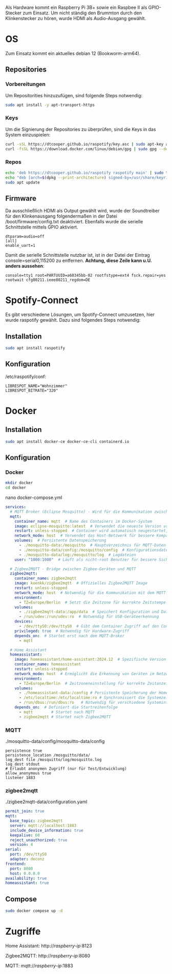 Als Hardware kommt ein Raspberry Pi 3B+ sowie ein Raspbee II als GPIO-Stecker zum Einsatz. Um nicht ständig den Brummton durch den Klinkenstecker zu hören, wurde HDMI als Audio-Ausgang gewählt.


# OS
Zum Einsatz kommt ein aktuelles debian 12 (Bookworm-arm64).

## Repositories
### Vorbereitungen
Um Repositorities hinzuzufügen, sind folgende Steps notwendig:
```bash
sudo apt install -y apt-transport-https
```
### Keys
Um die Signierung der Repositories zu überprüfen, sind die Keys in das System einzuspielen:
```bash
curl -sSL https://dtcooper.github.io/raspotify/key.asc | sudo apt-key add -v -
curl -fsSL https://download.docker.com/linux/debian/gpg | sudo gpg --dearmor -o /usr/share/keyrings/docker-archive-keyring.gpg
```
### Repos
```bash
echo 'deb https://dtcooper.github.io/raspotify raspotify main' | sudo tee /etc/apt/sources.list.d/raspotify.list
echo "deb [arch=$(dpkg --print-architecture) signed-by=/usr/share/keyrings/docker-archive-keyring.gpg] https://download.docker.com/linux/debian $(lsb_release -cs) stable" | sudo tee /etc/apt/sources.list.d/docker.list > /dev/null
sudo apt update
```
## Firmware
Da ausschließlich HDMI als Output gewählt wird, wurde der Soundtreiber für den Klinkenausgang folgendermaßen in der Datei /boot/firmware/config.txt deaktiviert. Ebenfalls wurde die serielle Schnittstelle mittels GPIO aktiviert.
```plaintext
dtparam=audio=off
[all]
enable_uart=1
```
Damit die serielle Schnittstelle nutzbar ist, ist in der Datei der Eintrag console=serial0,115200 zu entfernen. **Achtung, diese Zeile kann u.U. anders aussehen**:
```plaintext
console=tty1 root=PARTUUID=a60345bb-02 rootfstype=ext4 fsck.repair=yes rootwait cfg80211.ieee80211_regdom=DE
```
# Spotify-Connect
Es gibt verschiedene Lösungen, um Spotify-Connect umzusetzen, hier wurde raspotify gewählt. Dazu sind folgendes Steps notwendig:

## Installation
```bash
sudo apt install raspotify
```
## Konfiguration 
/etc/raspotify/conf:
```
LIBRESPOT_NAME="Wohnzimmer"
LIBRESPOT_BITRATE="320"
```
# Docker
## Installation
```bash
sudo apt install docker-ce docker-ce-cli containerd.io
```
## Konfiguration
### Docker
```bash
mkdir docker
cd docker
```
nano docker-compose.yml
```yaml
services:
  # MQTT Broker (Eclipse Mosquitto) - Wird für die Kommunikation zwischen Zigbee2MQTT und Home Assistant verwendet
  mqtt:
    container_name: mqtt  # Name des Containers im Docker-System
    image: eclipse-mosquitto:latest  # Verwendet die neueste Version von Eclipse Mosquitto
    restart: unless-stopped  # Container wird automatisch neugestartet, außer bei manuellem Stopp
    network_mode: host  # Verwendet das Host-Netzwerk für bessere Kompatibilität
    volumes:  # Persistente Datenspeicherung
      - ./mosquitto-data:/mosquitto  # Hauptverzeichnis für MQTT-Daten
      - ./mosquitto-data/config:/mosquitto/config  # Konfigurationsdateien
      - ./mosquitto-data/log:/mosquitto/log  # Logdateien
    user: "1000:1000"  # Läuft als nicht-root Benutzer für bessere Sicherheit

  # Zigbee2MQTT - Bridge zwischen Zigbee-Geräten und MQTT
  zigbee2mqtt:
    container_name: zigbee2mqtt
    image: koenkk/zigbee2mqtt  # Offizielles Zigbee2MQTT Image
    restart: unless-stopped
    network_mode: host  # Notwendig für die Kommunikation mit dem MQTT-Broker
    environment:
      - TZ=Europe/Berlin  # Setzt die Zeitzone für korrekte Zeitstempel
    volumes:
      - ./zigbee2mqtt-data:/app/data  # Speichert Konfiguration und Daten
      - /run/udev:/run/udev:ro  # Notwendig für USB-Geräteerkennung
    devices:
      - /dev/ttyS0:/dev/ttyS0  # Gibt dem Container Zugriff auf den Conbee II Adapter
    privileged: true  # Notwendig für Hardware-Zugriff
    depends_on:  # Startet erst nach dem MQTT-Broker
      - mqtt

  # Home Assistant
  homeassistant:
    image: homeassistant/home-assistant:2024.12  # Spezifische Version für Stabilität
    container_name: homeassistant
    restart: unless-stopped
    network_mode: host  # Ermöglicht die Erkennung von Geräten im Netzwerk
    environment:
      - TZ=Europe/Berlin  # Zeitzoneneinstellung für korrekte Zeitanzeige
    volumes:
      - ./homeassistant-data:/config # Persistente Speicherung der Home Assistant Konfiguration
      - /etc/localtime:/etc/localtime:ro # Synchronisiert die Systemzeit mit dem Host
      - /run/dbus:/run/dbus:ro   # Notwendig für verschiedene Systemintegrationen (Bluetooth, Sound, etc.)
    depends_on:  # Definiert die Startreihenfolge
      - mqtt        # Startet nach MQTT
      - zigbee2mqtt # Startet nach Zigbee2MQTT
```
### MQTT
./mosquitto-data/config/mosquitto-data/config

```plaintext
persistence true
persistence_location /mosquitto/data/
log_dest file /mosquitto/log/mosquitto.log
log_dest stdout
# Erlaubt anonymen Zugriff (nur für Test/Entwicklung)
allow_anonymous true
listener 1883
```
### zigbee2mqtt
./zigbee2mqtt-data/configuration.yaml
```yaml
permit_join: true
mqtt:
  base_topic: zigbee2mqtt
  server: mqtt://localhost:1883
  include_device_information: true
  keepalive: 60
  reject_unauthorized: true
  version: 4
serial:
  port: /dev/ttyS0
  adapter: deconz
frontend:
  port: 8080
  host: 0.0.0.0
availability: true
homeassistant: true
```
## Compose
```bash
sudo docker compose up -d
```
# Zugriffe
Home Assistant: http://*raspberry-ip*:8123

Zigbee2MQTT: http://*raspberry-ip*:8080

MQTT: mqtt://*raspberry-ip*:1883
